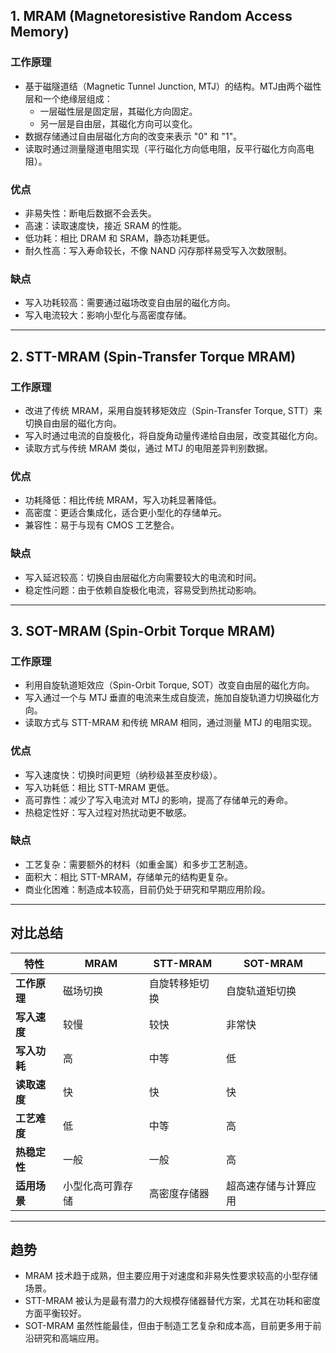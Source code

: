 ## **1. MRAM (Magnetoresistive Random Access Memory)**

### **工作原理**
- 基于磁隧道结（Magnetic Tunnel Junction, MTJ）的结构。MTJ由两个磁性层和一个绝缘层组成：
  - 一层磁性层是固定层，其磁化方向固定。
  - 另一层是自由层，其磁化方向可以变化。
- 数据存储通过自由层磁化方向的改变来表示 "0" 和 "1"。
- 读取时通过测量隧道电阻实现（平行磁化方向低电阻，反平行磁化方向高电阻）。

### **优点**
- 非易失性：断电后数据不会丢失。
- 高速：读取速度快，接近 SRAM 的性能。
- 低功耗：相比 DRAM 和 SRAM，静态功耗更低。
- 耐久性高：写入寿命较长，不像 NAND 闪存那样易受写入次数限制。

### **缺点**
- 写入功耗较高：需要通过磁场改变自由层的磁化方向。
- 写入电流较大：影响小型化与高密度存储。

---

## **2. STT-MRAM (Spin-Transfer Torque MRAM)**

### **工作原理**
- 改进了传统 MRAM，采用自旋转移矩效应（Spin-Transfer Torque, STT）来切换自由层的磁化方向。
- 写入时通过电流的自旋极化，将自旋角动量传递给自由层，改变其磁化方向。
- 读取方式与传统 MRAM 类似，通过 MTJ 的电阻差异判别数据。

### **优点**
- 功耗降低：相比传统 MRAM，写入功耗显著降低。
- 高密度：更适合集成化，适合更小型化的存储单元。
- 兼容性：易于与现有 CMOS 工艺整合。

### **缺点**
- 写入延迟较高：切换自由层磁化方向需要较大的电流和时间。
- 稳定性问题：由于依赖自旋极化电流，容易受到热扰动影响。

---

## **3. SOT-MRAM (Spin-Orbit Torque MRAM)**

### **工作原理**
- 利用自旋轨道矩效应（Spin-Orbit Torque, SOT）改变自由层的磁化方向。
- 写入通过一个与 MTJ 垂直的电流来生成自旋流，施加自旋轨道力切换磁化方向。
- 读取方式与 STT-MRAM 和传统 MRAM 相同，通过测量 MTJ 的电阻实现。

### **优点**
- 写入速度快：切换时间更短（纳秒级甚至皮秒级）。
- 写入功耗低：相比 STT-MRAM 更低。
- 高可靠性：减少了写入电流对 MTJ 的影响，提高了存储单元的寿命。
- 热稳定性好：写入过程对热扰动更不敏感。

### **缺点**
- 工艺复杂：需要额外的材料（如重金属）和多步工艺制造。
- 面积大：相比 STT-MRAM，存储单元的结构更复杂。
- 商业化困难：制造成本较高，目前仍处于研究和早期应用阶段。

---

## **对比总结**

| 特性            | MRAM                  | STT-MRAM                 | SOT-MRAM                  |
|-----------------|----------------------|--------------------------|---------------------------|
| **工作原理**    | 磁场切换            | 自旋转移矩切换          | 自旋轨道矩切换            |
| **写入速度**    | 较慢                 | 较快                     | 非常快                   |
| **写入功耗**    | 高                   | 中等                     | 低                       |
| **读取速度**    | 快                   | 快                       | 快                       |
| **工艺难度**    | 低                   | 中等                     | 高                       |
| **热稳定性**    | 一般                 | 一般                     | 高                       |
| **适用场景**    | 小型化高可靠存储    | 高密度存储器             | 超高速存储与计算应用      |

---

## **趋势**
- MRAM 技术趋于成熟，但主要应用于对速度和非易失性要求较高的小型存储场景。
- STT-MRAM 被认为是最有潜力的大规模存储器替代方案，尤其在功耗和密度方面平衡较好。
- SOT-MRAM 虽然性能最佳，但由于制造工艺复杂和成本高，目前更多用于前沿研究和高端应用。

